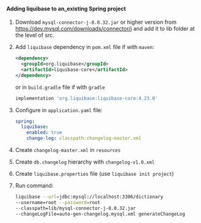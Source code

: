 #### Adding liquibase to an_existing Spring project

1. Download `mysql-connector-j-8.0.32.jar` or higher version from https://dev.mysql.com/downloads/connector/j and add it to lib folder at the level of src.

2. Add `liquibase` dependency in `pom.xml` file if with `maven`:
   ```xml
   <dependency>
     <groupId>org.liquibase</groupId>
     <artifactId>liquibase-core</artifactId>
   </dependency>
   ```
   or in `build.gradle` file if with `gradle`
   ```groovy
   implementation 'org.liquibase:liquibase-core:4.23.0'
   ```

3. Configure in `application.yaml` file:

   ```yaml
   spring:
     liquibase:
       enabled: true
       change-log: classpath:changelog-master.xml
   ```

4. Create `changelog-master.xml` in `resources`
5. Create `db.changelog` hierarchy with `changelog-v1.0.xml`
6. Create `liquibase.properties` file (use `liquibase init project`)
7. Run command:
   ```bash
   liquibase --url=jdbc:mysql://localhost:3306/dictionary
   --username=root --password=root
   --classpath=lib/mysql-connector-j-8.0.32.jar
   --changeLogFile=auto-gen-changelog.mysql.xml generateChangeLog
   ```


